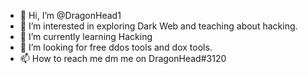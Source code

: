- 👋 Hi, I’m @DragonHead1
- 👀 I’m interested in exploring Dark Web and teaching about hacking.
- 🌱 I’m currently learning Hacking
- 💞️ I’m looking for free ddos tools and dox tools.
- 📫 How to reach me dm me on DragonHead#3120
